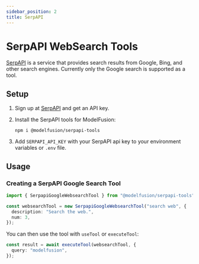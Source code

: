 ```yaml
---
sidebar_position: 2
title: SerpAPI
---
```


# SerpAPI WebSearch Tools

[SerpAPI](https://serpapi.com/) is a service that provides search results from Google, Bing, and other search engines.
Currently only the Google search is supported as a tool.

## Setup

1. Sign up at [SerpAPI](https://serpapi.com/) and get an API key.

2. Install the SerpAPI tools for ModelFusion:

   ```
   npm i @modelfusion/serpapi-tools
   ```

3. Add `SERPAPI_API_KEY` with your SerpAPI api key to your environment variables or `.env` file.

## Usage

### Creating a SerpAPI Google Search Tool

```ts
import { SerpapiGoogleWebsearchTool } from "@modelfusion/serpapi-tools";

const websearchTool = new SerpapiGoogleWebsearchTool("search web", {
  description: "Search the web.",
  num: 3,
});
```

You can then use the tool with `useTool` or `executeTool`:

```ts
const result = await executeTool(websearchTool, {
  query: "modelfusion",
});
```
